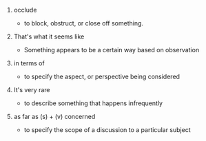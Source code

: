 1. occlude
    - to block, obstruct, or close off something.

2. That's what it seems like
    - Something appears to be a certain way based on observation

3. in terms of
    - to specify the aspect, or perspective being considered

4.  It's very rare
    - to describe something that happens infrequently

5.  as far as (s) + (v) concerned
    - to specify the scope of a discussion to a particular subject

